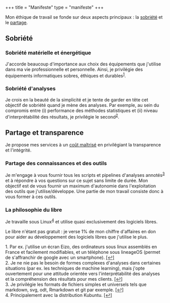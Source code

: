 +++
title = "Manifeste"
type = "manifeste"
+++

Mon éthique de travail se fonde sur deux aspects principaux : la [sobriété](#sobriété) et le [partage](partage-et-transparence).
 

## Sobriété

### Sobriété matérielle et énergétique

J'accorde beaucoup d'importance aux choix des équipements que j'utilise dans ma vie professionnelle et personnelle. Ainsi, je privilégie des équipements informatiques sobres, éthiques et durables<sup id="a1">[1](#f1)</sup>. 

### Sobriété d'analyses

Je crois en la beauté de la simplicité et je tente de garder en tête cet objectif de sobriété quand je mène des analyses. 
Par exemple, au sein du compromis entre (i) performance des méthodes statistiques et (ii) niveau d'interprétabilité des résultats, je privilégie le second<sup id="a2">[2](#f2)</sup>. 

## Partage et transparence 

Je propose mes services à un [coût maîtrisé](/offres) en privilégiant la transparence et l'intégrité.

### Partage des connaissances et des outils

Je m'engage à vous fournir tous les scripts et pipelines d'analyses annotés<sup id="a3">[3](#f3)</sup> et à répondre à vos questions sur ce sujet sans limite de durée. Mon objectif est de vous fournir un maximum d'autonomie dans l'exploitation des outils que j'utilise/développe. Une partie de mon travail consiste donc à vous former à ces outils.

### La philosophie du libre

Je travaille sous Linux<sup id="a4">[4](#f4)</sup> et utilise quasi exclusivement des logiciels libres. 

<i class="fas fa-exclamation-circle"></i> Le libre n'étant pas gratuit : je verse 1% de mon chiffre d'affaires en don pour aider au développement des logiciels libres que j'utilise le plus.

<p class="footnote">
<span  id="f1"> 1. Par ex. j'utilise un écran Eizo, des ordinateurs sous linux assemblés en France et facilement modifiables, et un téléphone sous lineageOS (permet de s'affranchir de google avec un smartphone). </span> <a href="#a1">[↩]</a>
</br>
<span id="f2"> 2. Je ne nie pas le besoin de formes complexes d'analyses dans certaines situations (par ex. les techniques de machine learning), mais j'opte ouvertement pour une attitude orientée vers l'interprétabilité des analyses et la compréhension des résultats pour mes clients.</span> <a href="#a2">[↩]</a>
</br>
<span id="f3"> 3. Je privilégie les formats de fichiers simples et universels tels que markdown, svg, odt, Rmarkdown et git par exemple.</span> <a href="#a3">[↩]</a>
</br>
<span id="f4"> 4. Principalement avec la distribution Kubuntu.</span> <a href="#a4">[↩]</a>
</p>



<!-- Mon objectif est de m'inspirer de ce qui existe déjà<sup id="axxxx">[xxxx](#fxxx)</sup> tout en inventant d'autres façons de travailler. -->
<!-- <span  id="fxxx"> 1. Pour ne pas réinventer la roue...</span> <a href="#axxxxx">[↩]</a> -->
